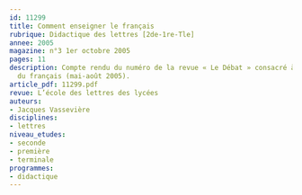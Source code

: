 ```yaml
---
id: 11299
title: Comment enseigner le français
rubrique: Didactique des lettres [2de-1re-Tle]
annee: 2005
magazine: n°3 1er octobre 2005
pages: 11
description: Compte rendu du numéro de la revue « Le Débat » consacré à l’enseignement
  du français (mai-août 2005).
article_pdf: 11299.pdf
revue: L’école des lettres des lycées
auteurs:
- Jacques Vassevière
disciplines:
- lettres
niveau_etudes:
- seconde
- première
- terminale
programmes:
- didactique
---
```

